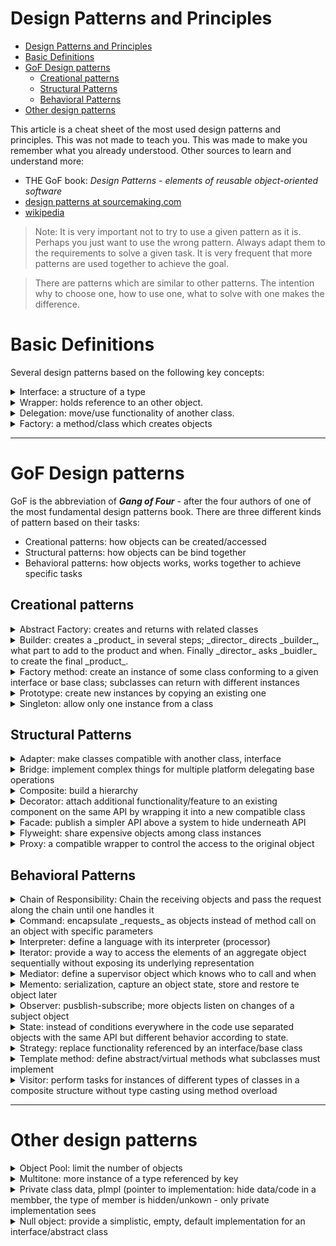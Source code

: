 # Design Patterns and Principles

- [Design Patterns and Principles](#design-patterns-and-principles)
- [Basic Definitions](#basic-definitions)
- [GoF Design patterns](#gof-design-patterns)
  - [Creational patterns](#creational-patterns)
  - [Structural Patterns](#structural-patterns)
  - [Behavioral Patterns](#behavioral-patterns)
- [Other design patterns](#other-design-patterns)
  
   

  
This article is a cheat sheet of the most used design patterns and principles. This was not made to teach you. This was made to make you remember what you already understood.
Other sources to learn and understand more:  
- THE GoF book: _Design Patterns - elements of reusable object-oriented software_  
- [design patterns at sourcemaking.com](https://sourcemaking.com/design_patterns)
- [wikipedia](https://en.wikipedia.org/wiki/Software_design_pattern)
  
> Note: It is very important not to try to use a given pattern as it is. Perhaps you just want to use the wrong pattern. Always adapt them to the requirements to solve a given task. It is very frequent that more patterns are used together to achieve the goal.  

> There are patterns which are similar to other patterns. The intention why to choose one, how to use one, what to solve with one makes the difference.

# Basic Definitions
Several design patterns based on the following key concepts:

<details><summary>Interface: a structure of a type</summary>
  
 (usually a class) without a specific implementation. It is a **contract** between two objects. Interfaces usually are declared by objects to 'delegate' some functionality (see `Inversion of control` for more detail). Specifies what methods an object can have - but does not specify the behaviour. Different classes implements the interface providing different behaviours.
</details>

<details><summary>Wrapper: holds reference to an other object.</summary>
 Sometimes it means the owner manages the lifetime of that object as well, sometimes just a simple reference to use it. To make it flexible this reference should be kept using an `interface` instead. 
</details>

<details><summary>Delegation: move/use functionality of another class.</summary>
    
The purpose can be to ask for some data or to perform an action (transport the data). Apply it using the `wrapper`.
</details>

<details><summary>Factory: a method/class which creates objects</summary>

Factory is a method (or a class with more methods) which has the only task to manage the creation of other classes. Factory usually provides objects through interface.
See `Factory method` and/or `Abstract factory` for more details.

</details>

---

# GoF Design patterns
GoF is the abbreviation of _**Gang of Four**_ - after the four authors of one of the most fundamental design patterns book.
There are three different kinds of pattern based on their tasks:
* Creational patterns: how objects can be created/accessed
* Structural patterns: how objects can be bind together
* Behavioral patterns: how objects works, works together to achieve specific tasks

## Creational patterns

<details><summary>Abstract Factory: creates and returns with related classes</summary>  

_"Provide an interface for creating families of related or dependent objects without specifying their concrete classes."_  

_Client_ uses a _factory_ (referencing Abstract Factory, through interface or abstract class) to create instances of different classes belonging together.    


Define an interface/class which declares the methods used by the _client_ and add different implementation of it by overriding the creational methods. This way the client can build products with the same structure using the factory by calling the appropriate method (_Delegation_)  

Abstract Factory is often implemented using _Template Methods_ or _Prototype_.  

For example: HouseFactory: createWall, createDoor, createWindow ...   Different implementations of HouseFactory create different parts of a house, but one instance creates the same "style" of house.  

</details>


<details><summary>Builder: creates a _product_ in several steps; _director_ directs _builder_, what part to add to the product and when. Finally _director_ asks _buidler_ to create the final _product_.
</summary>  

"Separate the construction of a complex object from its representation so that the same construction process can create different representations."
`Director` class sets up a complex object by calling elementary methods defined in the `Builder` interface/class. Each builder subclass implements the operations in its own way so Director won't know what parts makes up the object and how are they assembled.
Finally `Director` asks `builder` to create a 'product'.  


Similar to `Abstract factory`, but the purpose is different. While the `client` in abstract factory gets a new object for each call, the `Builder` doesn't give out the object. The `Director` (client) directs the Builder what to do.  


Can be used with abstract factory - inside the builder.
For example: HouseBuilder: addWall, addWindow, addDoor, create/get House
</details>

<details><summary>Factory method: create an instance of some class conforming to a given interface or base class; subclasses can return with different instances</summary>  

_"Define an interface for creating an object, but let subclasses decide which class to instantiate"_  
  
Put a dedicated method to a class (_Creator_) which creates the Product. Creator also can contain other methods which is used with Product. The subclass of Creator will implement the method and create the specific Product instance.
</details>

<details><summary>Prototype: create new instances by copying an existing one</summary>  

Create new instances of a class using an existing one by cloning/copying it. Very useful, when the creation of new instances needs in runtime while the classes are referenced by an interface/base-class.
</details>

<details><summary>Singleton: allow only one instance from a class</summary>  

_"Ensure a class only has one instance, and provide a global point of access to it"_  

Instance of a class can be accessed through only one dedicated 'static/class' method. Keep the only instance inside the class scope privately. The allocation/creation of the class instance have to be prohibited to other classes.  

    > Note: Be careful and do not overuse this pattern. Very easily can became an anti-pattern. I would say in 99% of the cases you don't need it. For more information why, see [here](http://andras.palfi.hu/singleton-the-anti-pattern).  

</details>

## Structural Patterns

<details><summary>Adapter: make classes compatible with another class, interface</summary>  

Implement an interface for a class to make it compatible with another class which wants to use the first class.  
  
Two kinds:  
- **Class adapter**: use multiple inheritance/interface implementation to implement the new interface while subclassing the original class.  
- **Object adapter**: create a new class implementing the desired interface and encapsulate (`wrapper`) the original class holding reference to it in a member. In the interface-methods call the methods of the encapsulated class (see: `proxy`).

</details>    

<details><summary>Bridge: implement complex things for multiple platform delegating base operations</summary>  

_"Decouple an abstraction from its implementation so that the two can vary independently"_  

Useful when the same functionality for problems has to be implemented to more platforms. For the two platforms two implementation needed but the real differences are only at low level.  
For example build houses, where the structure always the same, but perhaps you use different bricks. So you have a house builder which has an internal wall builder which puts together the bricks. If everything hard coded you implement two house builders but the majority of the code is duplications. To get rid of code duplications the easiest way is to replace only the bricks which are used to build the house.  
The same is drawing shapes on different systems. It is enough to define some basic operations (draw line, draw curve) and then implement the draw shape methods (rect, triangle, circle, more complex stuff) using these basic operations.

In short: delegate the basic operations, then implement what you need using abstract references to that basic operations. 
</details>

<details><summary>Composite: build a hierarchy</summary>  

Compose objects to hierarchies by using a base class/interface which contains the very basic mandatory operations to manage the hierarchy and perform basic operations.
  
Declare node classes and leaf classes. Calling a basic operation on a node will forward the same call to all its children. Hierarchy management operations will work only on node items.
</details>

<details><summary>Decorator: attach additional functionality/feature to an existing component on the same API by wrapping it into a new compatible class</summary>

It helps to add functionality dymaically and you can vary the features independently!

For compatibility reason the classes need a base class/interface.  
*Decorator* keeps a reference to the 
All operations called on the decorator will be forwarded to the wrapped class but performing additional operations before and/or after the forwarded call.

</details>

<details><summary>Facade: publish a simpler API above a system to hide underneath API</summary>

To hide, simplify or control a complex class hierarchy create and publish a new interface/class. Delegate all operation to the appropriate subsystem classes.
Users of the facade don’t know about the classes in the subsystem and subsystem classes don’t know about the facade or the user classes.  
It is also easier to change the underlying classes.

</details>

<details><summary>Flyweight: share expensive objects among class instances</summary>  
  
Share the expensive objects (*flyweights*) among instances if there are numerous elements in a system which use the same components.  
Do not store object specific states in the *flyweights* but pass the actual state to them on use.

- *Client* can store the states and pass them to *flyweights* when needed.  
- An other aspect that the *client* only references light flwyweight objects which stores the state and calls the real flyweights (expensive objects stored by *flyweight pool*) and the real flywights are invisible for *client*. 
  
Can be very useful for example to image caches. It is possible to remove unnecessary images from memory and load them on demand even if the 'image flyweight' object is referenced by the system since that only references a container (*flyweight pool*) which stores the real image.

</details>

<details><summary>Proxy: a compatible wrapper to control the access to the original object</summary>

Wrap the original object into the proxy and forward every call to it. Proxy has the same API as the original object, so it is 'invisible'.

Subcases:  
- **remote proxy**: provides a local representation of a remote object in a different address space like network, database etc.
- **virtual proxy**: create the wrapped object on demand – lazy binding. 
- **protection proxy**: filter the access to an object
- **smart proxy**: the proxy performs some additional functionality; useful for reference counting and lifetime management (smart pointer); thread locking etc

</details>

## Behavioral Patterns

<details><summary>Chain of Responsibility: Chain the receiving objects and pass the request along the chain until one handles it</summary>  
  
Base on the original pattern description the objects are composed to a chain. When an item is called it handles the message or it calls the base class implementation, which by default calls the next item in the chain. For that all items in the chain must be a subclass of a specific base class. 

Can be implemented however otherwise where the object in teh chain just returns whether the message was handled or not and the caller (parent object) knows who to call next. Can be used with iterator.

</details>

<details><summary>Command: encapsulate _requests_ as objects instead of method call on an object with specific parameters</summary> 
  
Encapsulate a request as an object: the _command_ should encapsulate the _receiver_ and the _parameters_. _Client_ just calls the _execute_ method. It is possible to queue or log requests, command can encapsulate its _reverse_ operation to support _undo_.

Another variation when only the parameters are stored in a _command_ object and using _chain of responsibility_ we let someone to handle it. Operating systems' user interfaces work this way.
</details>

<details><summary>Interpreter: define a language with its interpreter (processor)</summary>  

Define a language representation for its grammar along with an interpreter that uses the representation to interpret sentences in the language.  
The _language_ can be letters, numbers or even color codes. 

Interpreter always pass the state to the next interpreter. Usually implemented with _Composite_.

</details>

<details><summary>Iterator: provide a way to access the elements of an aggregate object sequentially without exposing its underlying representation </summary>  
   
Given aggregate objects (_array, dictionary, lists, trees etc_) and walk though each item one by one without knowing the internal structure. It is also possible to walk through items from one to the last or reversed order or using any specific rule (items conforming to a rule).

Define an interface with _next()_ method.   
Let's create a new _iterator_ classes for each storage (and rule) which knows the internal structure of the collection and has access to its items. 

_Clients_ can instantiate the proper _iterator_ and call _next()_ accessign all the elements (conforming to a rule, accessing them in the proper order) until the end of the items (_next()_ returns null, or dedicated _finished()_ returns true)
 
</details>

<details>
<summary>Mediator: define a supervisor object which knows who to call and when</summary>

Define an object that encapsulates how a set of objects interact. Mediator promotes loose coupling by keeping objects from referring to each other explicitly, and it lets you vary their interactions independently. The underlying objects don’t hold reference to each other but a reference to the mediator object (through an interface or abstract class). The mediator has reference to the more important underlying objects.  
Even if underlying objects call each other or a client makes a call mediator direct the call to the proper underlying object.
Similar to _Facade_ but the intention is different as it simplifies the API and facade handles only requests from clients.

</details>

<details><summary>Memento: serialization, capture an object state, store and restore te object later</summary>

_Caretaker_ an object knowing when to use (save/restore) _originator_. It can be a client directly. Calls a dedicated method on _originator_ to create a memento (persisted state object) and another method to set the back the stateof the object to the data captured in memento

</details>

<details>
<summary>Observer: pusblish-subscribe; more objects listen on changes of a subject object</summary>

Define a one-to-many dependency between objects. The observers listen to the changes of subject (observed object) so that when the subject changes its state, all its observers are notified.
Usually the subject sends out specific messages which the observers catch/handle.

</details>

<details><summary>State: instead of conditions everywhere in the code use separated objects with the same API but different behavior according to state.
</summary>  
  
Use, when the state of an object changes at runtime and it is hard to use conditions everywhere in the code.  
The _client_ holds reference to the _context_ class which is technically a proxy providing the same API as all the _state_ objects used internally in _context_. The context class holds reference to a specific state object and forward every call to it. If the state should change the context class will reference another _state_ class. 

</details>

<details>
<summary>Strategy: replace functionality referenced by an interface/base class</summary>

Use when it is necessary to be able to easily replace some functionality.
Client can be configured with any concrete 'strategy' implementations as it references a strategy with an interface.
_Delegation_: client delegates the functionality to a strategy

</details>


<details><summary>Template method: define abstract/virtual methods what subclasses must implement</summary>

Different subclasses can implement the _template method_ differently. 

Prefer _strategy_ and delegation instead.

</details>

<details><summary>Visitor: perform tasks for instances of different types of classes in a composite structure without type casting using method overload</summary>  
  
Given a _composite_ strcture containing different, related types of classes. Without extending the classes let to perform different tasks.
- The original classes declares a special method - _accept_(_visitor_) where _visitor_ is an interface/base class with methods: _visit_(_type_) where the _visit_ method overloaded with **all** the types in the composite. 
- _accept_ only calls the appropriate _visit_() method selected by the compiler based on type
- create different visitors performing different tasks with the items
- apply/perform a given visitor instance passing it to composite. It calls all the items' _accept_ method which just calls the appropriate _visit_ method on it.

</details>

---  


# Other design patterns

<details><summary>Object Pool: limit the number of objects</summary>

There are situations when the number of objects must be limited. Use a dedicated object which controls the instances available of (another) object. Can be a separate object store but can be implemented on the class itself as static method.  
`YourClass.getFreeObject()` can return null or can block the call waiting for the next available instance.   
The user of an object must _release_ the instance when finished.

Object pool can also behave in a way that always creates a new instance but it is also possible to push an unused object into it so next time it returns with the existing object instead of creates a new one.

Independent object store can store different types of objects. Passing the type (or using generics) the proper type of instance can be retrieved.

As en example think of _thread pools_ or _network request pools_
</details>

<details><summary>Multitone: more instance of a type referenced by key</summary>

Similar to _singleton_, multitone however supports more instances. The access of the objects are bound to a _key_.   
Different instances of course have different states. Based on implementation it can have different behavior etc.

</details>

<details><summary>Private class data, pImpl (pointer to implementation: hide data/code in a membber, the type of member is hidden/unkown - only private implementation sees</summary>

This design patterns used mostly in languages where the structure of private members are visible (c++, Objective-C etc)  
In this languages a "forward declaration", an empy name declaration is enough to represent the storage of a data or functional object in a member. It can be a non-typed representation as well (void*);

The implementation internally can use the _pImpl_ instance or even just forward the calls to it. 

</details>

<details><summary>Null object: provide a simplistic, empty, default implementation for an interface/abstract class</summary>

When an object must reference something but it can be "empty" instead of using Null/Nil as referene and alwasy check the existance, provide a very primitive, empty implementation as a placeholder.

</details>